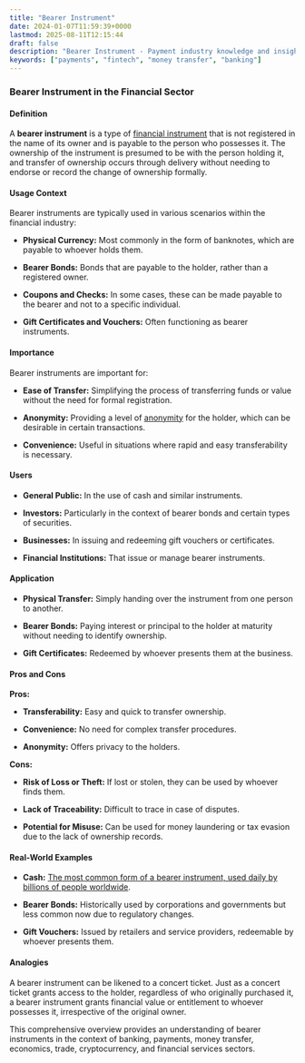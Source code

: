 ```yaml
---
title: "Bearer Instrument"
date: 2024-01-07T11:59:39+0000
lastmod: 2025-08-11T12:15:44
draft: false
description: "Bearer Instrument - Payment industry knowledge and insights"
keywords: ["payments", "fintech", "money transfer", "banking"]
---
```


### Bearer Instrument in the Financial Sector

#### Definition

A **bearer instrument** is a type of [financial instrument](https://faisalkhanllc.xyz/resources/payments-wiki/f/financial-instrument/) that is not registered in the name of its owner and is payable to the person who possesses it. The ownership of the instrument is presumed to be with the person holding it, and transfer of ownership occurs through delivery without needing to endorse or record the change of ownership formally.

#### Usage Context

Bearer instruments are typically used in various scenarios within the financial industry:

- **Physical Currency:** Most commonly in the form of banknotes, which are payable to whoever holds them.

- **Bearer Bonds:** Bonds that are payable to the holder, rather than a registered owner.

- **Coupons and Checks:** In some cases, these can be made payable to the bearer and not to a specific individual.

- **Gift Certificates and Vouchers:** Often functioning as bearer instruments.

#### Importance

Bearer instruments are important for:

- **Ease of Transfer:** Simplifying the process of transferring funds or value without the need for formal registration.

- **Anonymity:** Providing a level of [anonymity](https://faisalkhanllc.xyz/resources/payments-wiki/a/anonymity/) for the holder, which can be desirable in certain transactions.

- **Convenience:** Useful in situations where rapid and easy transferability is necessary.

#### Users

- **General Public:** In the use of cash and similar instruments.

- **Investors:** Particularly in the context of bearer bonds and certain types of securities.

- **Businesses:** In issuing and redeeming gift vouchers or certificates.

- **Financial Institutions:** That issue or manage bearer instruments.

#### Application

- **Physical Transfer:** Simply handing over the instrument from one person to another.

- **Bearer Bonds:** Paying interest or principal to the holder at maturity without needing to identify ownership.

- **Gift Certificates:** Redeemed by whoever presents them at the business.

#### Pros and Cons

**Pros:**

- **Transferability:** Easy and quick to transfer ownership.

- **Convenience:** No need for complex transfer procedures.

- **Anonymity:** Offers privacy to the holders.

**Cons:**

- **Risk of Loss or Theft:** If lost or stolen, they can be used by whoever finds them.

- **Lack of Traceability:** Difficult to trace in case of disputes.

- **Potential for Misuse:** Can be used for money laundering or tax evasion due to the lack of ownership records.

#### Real-World Examples

- **Cash:** [The most common form of a bearer instrument, used daily by billions of people worldwide](https://faisalkhanllc.xyz/resources/payments-wiki/c/cash/).

- **Bearer Bonds:** Historically used by corporations and governments but less common now due to regulatory changes.

- **Gift Vouchers:** Issued by retailers and service providers, redeemable by whoever presents them.

#### Analogies

A bearer instrument can be likened to a concert ticket. Just as a concert ticket grants access to the holder, regardless of who originally purchased it, a bearer instrument grants financial value or entitlement to whoever possesses it, irrespective of the original owner.

This comprehensive overview provides an understanding of bearer instruments in the context of banking, payments, money transfer, economics, trade, cryptocurrency, and financial services sectors.